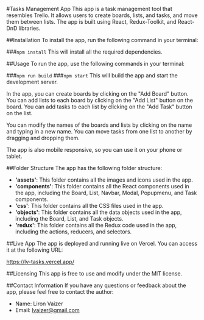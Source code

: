 #Tasks Management App
This app is a task management tool that resembles Trello. It allows users to create boards, lists, and tasks, and move them between lists. The app is built using React, Redux-Toolkit, and React-DnD libraries.

##Installation
To install the app, run the following command in your terminal:

###`npm install`
This will install all the required dependencies.

##Usage
To run the app, use the following commands in your terminal:

###`npm run build`
###`npm start`
This will build the app and start the development server.

In the app, you can create boards by clicking on the "Add Board" button. You can add lists to each board by clicking on the "Add List" button on the board. You can add tasks to each list by clicking on the "Add Task" button on the list.

You can modify the names of the boards and lists by clicking on the name and typing in a new name. You can move tasks from one list to another by dragging and dropping them.

The app is also mobile responsive, so you can use it on your phone or tablet.

##Folder Structure
The app has the following folder structure:

* __'assets'__: This folder contains all the images and icons used in the app.
* __'components'__: This folder contains all the React components used in the app, including the Board, List, Navbar, Modal, Popupmenu, and Task components.
* __'css'__: This folder contains all the CSS files used in the app.
* __'objects'__: This folder contains all the data objects used in the app, including the Board, List, and Task objects.
* __'redux'__: This folder contains all the Redux code used in the app, including the actions, reducers, and selectors.

##Live App
The app is deployed and running live on Vercel. You can access it at the following URL:

https://lv-tasks.vercel.app/

##Licensing
This app is free to use and modify under the MIT license.

##Contact Information
If you have any questions or feedback about the app, please feel free to contact the author:

* Name: Liron Vaizer
* Email: [lvaizer@gmail.com](mailto:lvaizer@gmail.com)
